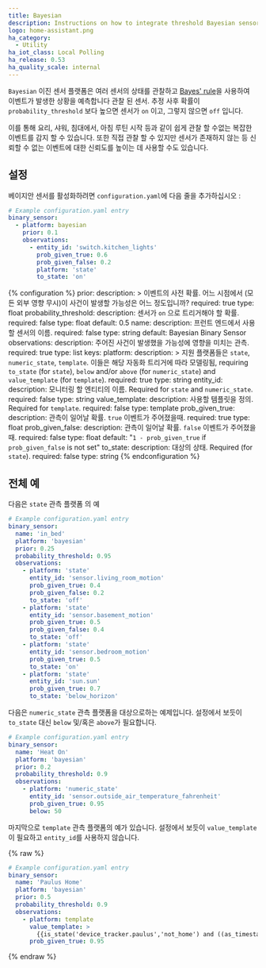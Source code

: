 ```yaml
---
title: Bayesian
description: Instructions on how to integrate threshold Bayesian sensors into Home Assistant.
logo: home-assistant.png
ha_category:
  - Utility
ha_iot_class: Local Polling
ha_release: 0.53
ha_quality_scale: internal
---
```


`Bayesian` 이진 센서 플랫폼은 여러 센서의 상태를 관찰하고 [Bayes' rule](https://en.wikipedia.org/wiki/Bayes%27_theorem)을 사용하여 이벤트가 발생한 상황을 예측합니다 관찰 된 센서. 추정 사후 확률이 `probability_threshold` 보다 높으면 센서가 `on` 이고, 그렇지 않으면 `off` 입니다.

이를 통해 요리, 샤워, 침대에서, 아침 루틴 시작 등과 같이 쉽게 관찰 할 수없는 복잡한 이벤트를 감지 할 수 있습니다. 또한 직접 관찰 할 수 있지만 센서가 존재하지 않는 등 신뢰할 수 없는 이벤트에 대한 신뢰도를 높이는 데 사용할 수도 있습니다.

## 설정 

베이지안 센서를 활성화하려면 `configuration.yaml`에 다음 줄을 추가하십시오 :

```yaml
# Example configuration.yaml entry
binary_sensor:
  - platform: bayesian
    prior: 0.1
    observations:
      - entity_id: 'switch.kitchen_lights'
        prob_given_true: 0.6
        prob_given_false: 0.2
        platform: 'state'
        to_state: 'on'
```

{% configuration %}
prior:
  description: >
    이벤트의 사전 확률.
    어느 시점에서 (모든 외부 영향 무시)이 사건이 발생할 가능성은 어느 정도입니까?
  required: true
  type: float
probability_threshold:
  description: 센서가 `on` 으로 트리거해야 할 확률.
  required: false
  type: float
  default: 0.5
name:
  description: 프런트 엔드에서 사용할 센서의 이름.
  required: false
  type: string
  default: Bayesian Binary Sensor
observations:
  description: 주어진 사건이 발생했을 가능성에 영향을 미치는 관측.
  required: true
  type: list
  keys:
    platform:
      description: >
        지원 플랫폼들은 `state`, `numeric_state`, `template`.
        이들은 해당 자동화 트리거에 따라 모델링됨,
        requiring `to_state` (for `state`), `below` and/or `above` (for `numeric_state`) and `value_template` (for `template`).
      required: true
      type: string
    entity_id:
      description: 모니터링 할 엔티티의 이름. Required for `state` and `numeric_state`.
      required: false
      type: string
    value_template:
      description: 사용할 템플릿을 정의. Required for `template`.
      required: false
      type: template
    prob_given_true:
      description: 관측이 일어날 확률. `true` 이벤트가 주어졌을때.
      required: true
      type: float
    prob_given_false:
      description: 관측이 일어날 확률. `false` 이벤트가 주어졌을때.
      required: false
      type: float
      default: "`1 - prob_given_true` if `prob_given_false` is not set"
    to_state:
      description: 대상의 상태. Required (for `state`).
      required: false
      type: string
{% endconfiguration %}

## 전체 예

다음은 `state` 관측 플랫폼 의 예

```yaml
# Example configuration.yaml entry
binary_sensor:
  name: 'in_bed'
  platform: 'bayesian'
  prior: 0.25
  probability_threshold: 0.95
  observations:
    - platform: 'state'
      entity_id: 'sensor.living_room_motion'
      prob_given_true: 0.4
      prob_given_false: 0.2
      to_state: 'off'
    - platform: 'state'
      entity_id: 'sensor.basement_motion'
      prob_given_true: 0.5
      prob_given_false: 0.4
      to_state: 'off'
    - platform: 'state'
      entity_id: 'sensor.bedroom_motion'
      prob_given_true: 0.5
      to_state: 'on'
    - platform: 'state'
      entity_id: 'sun.sun'
      prob_given_true: 0.7
      to_state: 'below_horizon'
```

다음은 `numeric_state` 관측 플랫폼을 대상으로하는 예제입니다.
설정에서 보듯이 `to_state` 대신 `below` 및/혹은 `above`가 필요합니다.

```yaml
# Example configuration.yaml entry
binary_sensor:
  name: 'Heat On'
  platform: 'bayesian'
  prior: 0.2
  probability_threshold: 0.9
  observations:
    - platform: 'numeric_state'
      entity_id: 'sensor.outside_air_temperature_fahrenheit'
      prob_given_true: 0.95
      below: 50
```

마지막으로 `template` 관측 플랫폼의 예가 있습니다.
설정에서 보듯이 `value_template`이 필요하고 `entity_id`를 사용하지 않습니다.

{% raw %}
```yaml
# Example configuration.yaml entry
binary_sensor:
  name: 'Paulus Home'
  platform: 'bayesian'
  prior: 0.5
  probability_threshold: 0.9
  observations:
    - platform: template
      value_template: >
        {{is_state('device_tracker.paulus','not_home') and ((as_timestamp(now()) - as_timestamp(states.device_tracker.paulus.last_changed)) > 300)}}
      prob_given_true: 0.95
```
{% endraw %}
